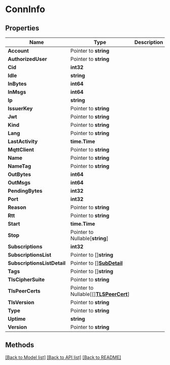 # ConnInfo

## Properties

Name | Type | Description | Notes
------------ | ------------- | ------------- | -------------
**Account** | Pointer to **string** |  | [optional] 
**AuthorizedUser** | Pointer to **string** |  | [optional] 
**Cid** | **int32** |  | 
**Idle** | **string** |  | 
**InBytes** | **int64** |  | 
**InMsgs** | **int64** |  | 
**Ip** | **string** |  | 
**IssuerKey** | Pointer to **string** |  | [optional] 
**Jwt** | Pointer to **string** |  | [optional] 
**Kind** | Pointer to **string** |  | [optional] 
**Lang** | Pointer to **string** |  | [optional] 
**LastActivity** | **time.Time** |  | 
**MqttClient** | Pointer to **string** |  | [optional] 
**Name** | Pointer to **string** |  | [optional] 
**NameTag** | Pointer to **string** |  | [optional] 
**OutBytes** | **int64** |  | 
**OutMsgs** | **int64** |  | 
**PendingBytes** | **int32** |  | 
**Port** | **int32** |  | 
**Reason** | Pointer to **string** |  | [optional] 
**Rtt** | Pointer to **string** |  | [optional] 
**Start** | **time.Time** |  | 
**Stop** | Pointer to Nullable[**string**] |  | [optional] 
**Subscriptions** | **int32** |  | 
**SubscriptionsList** | Pointer to []**string** |  | [optional] 
**SubscriptionsListDetail** | Pointer to [][**SubDetail**](SubDetail.md) |  | [optional] 
**Tags** | Pointer to []**string** |  | [optional] 
**TlsCipherSuite** | Pointer to **string** |  | [optional] 
**TlsPeerCerts** | Pointer to Nullable[[][**TLSPeerCert**](TLSPeerCert.md)] |  | [optional] 
**TlsVersion** | Pointer to **string** |  | [optional] 
**Type** | Pointer to **string** |  | [optional] 
**Uptime** | **string** |  | 
**Version** | Pointer to **string** |  | [optional] 

## Methods


[[Back to Model list]](../README.md#documentation-for-models) [[Back to API list]](../README.md#documentation-for-api-endpoints) [[Back to README]](../README.md)


